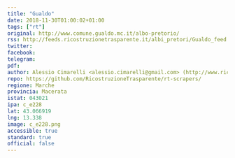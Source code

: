 ```yaml
---
title: "Gualdo"
date: 2018-11-30T01:00:02+01:00
tags: ["rt"]
original: http://www.comune.gualdo.mc.it/albo-pretorio/
rss: http://feeds.ricostruzionetrasparente.it/albi_pretori/Gualdo_feed.xml
twitter: 
facebook: 
telegram: 
pdf: 
author: Alessio Cimarelli <alessio.cimarelli@gmail.com> (http://www.ricostruzionetrasparente.it)
repo: https://github.com/RicostruzioneTrasparente/rt-scrapers/
regione: Marche
provincia: Macerata
istat: 043021
ipa: c_e228
lat: 43.066919
lng: 13.338
image: c_e228.png
accessible: true
standard: true
official: false
---
```

